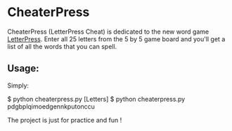 CheaterPress
============

CheaterPress (LetterPress Cheat) is dedicated to the new word game [LetterPress](http://www.atebits.com/letterpress/). Enter all 25 letters from the 5 by 5 game board and you'll get a list of all the words that you can spell.


Usage:
------
Simply:

$ python cheaterpress.py [Letters]
$ python cheaterpress.py pdgbplqimoedgennkputonccu


The project is just for practice and fun !